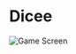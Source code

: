 # Dicee

![Game Screen]("https://github.com/deep-awasthi/dice/blob/main/Simulator%20Screenshot%20-%20iPhone%2015%20Pro%20-%202024-05-14%20at%2012.10.33.png")
